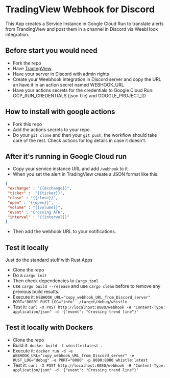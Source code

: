 # TradingView Webhook for Discord
This App creates a Service Instance in Google Cloud Run to translate alerts from TrandingView and post them in a channel in Discord via WeebHook integration.

## Before start you would need
* Fork the repo
* Have [TradingView](https://www.tradingview.com/) 
* Have your server in Discord with admin rights
* Create your Weebhook integration in Discord server and copy the URL an have it in an action secret named WEBHOOK_URL
* Have your actions secrets for the credentials to Google Cloud Run: GCP_RUN_CREDENTIALS (json file) and GOOGLE_PROJECT_ID

## How to install with google actions
* Fork this repo
* Add the actions secrets to your repo
* Do your `git clone` and then your `git push`, the workflow should take care of the rest. Check actions for log details in case it doesn't.

## After it's running in Google Cloud run
* Copy your service instance URL and add `/webhook` to it
* When you set the alert in TradingView create a JSON format like this:
```json
{ 
 "exchange" : "{{exchange}}", 
 "ticker" :  "{{ticker}}",
 "close" : "{{close}}",
 "open" : "{{open}}",
 "volume" : "{{volume}}",
 "event" : "Crossing ATH",
 "interval" : "{{interval}}"
}
```
* Then add the webhook URL to your notifications.

## Test it locally
Just do the standard stuff with Rust Apps
* Clone the repo
* Do a `cargo init`
* Then check dependencies to `Cargo.toml`
* use `cargo build --release` and use `cargo clean` before to remove any previous build results.
* Execute it: `WEBHOOK_URL="copy_webhook_URL_from_Discord_server" PORT="8080" RUST_LOG="info" ./target/debug/whistle`
* Test it: `curl -X POST http://localhost:8080/webhook -H "Content-Type: application/json" -d '{"event": "Crossing trend line"}'`

## Test it locally with Dockers
* Clone the repo
* Build it: `docker build -t whistle:latest .`
* Execute it: `docker run -d -e WEBHOOK_URL="copy_webhook_URL_from_Discord_server" -e RUST_LOG="debug" -e PORT="8080" -p 8080:8080 whistle:latest`
* Test it: `curl -X POST http://localhost:8080/webhook -H "Content-Type: application/json" -d '{"event": "Crossing trend line"}'`

